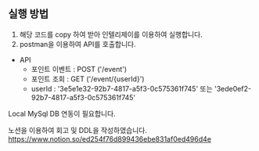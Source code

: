 ## 실행 방법 

1. 해당 코드를 copy 하여 받아 인텔리제이를 이용하여 실행합니다.
2. postman을 이용하여 API를 호출합니다.

- API
  - 포인트 이벤트 : POST ('/event')
  - 포인트 조회 : GET ('/event/{userId}')
  - userId : '3e5e1e32-92b7-4817-a5f3-0c575361f745' 또는 '3ede0ef2-92b7-4817-a5f3-0c575361f745'
 
Local MySql DB 연동이 필요합니다.

노션을 이용하여 회고 및 DDL을 작성하였습니다.    
https://www.notion.so/ed254f76d899436ebe831af0ed496d4e
